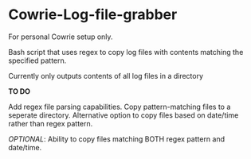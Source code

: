 # Cowrie-Log-file-grabber
For personal Cowrie setup only.

Bash script that uses regex to copy log files with contents matching the specified pattern.

Currently only outputs contents of all log files in a directory

**TO DO**

Add regex file parsing capabilities.
Copy pattern-matching files to a seperate directory.
Alternative option to copy files based on date/time rather than regex pattern.

*OPTIONAL*: Ability to copy files matching BOTH regex pattern and date/time.
